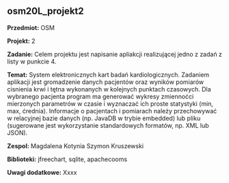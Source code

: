 ## osm20L_projekt2

**Przedmiot:** OSM

**Projekt:** 2

**Zadanie:** Celem projektu jest napisanie apliakcji realizującej jedno z zadań z listy w punkcie 4.

**Temat:** System elektronicznych kart badań kardiologicznych. Zadaniem aplikacji jest gromadzenie danych pacjentów oraz wyników pomiarów cisnienia krwi i tętna wykonanych w kolejnych punktach czasowych. Dla wybranego pacjenta program ma generować wykresy zmiennoćci mierzonych parametrów w czasie i wyznaczać ich proste statystyki (min, max, ćrednia). Informacje o pacjentach i pomiarach należy przechowywać w relacyjnej bazie danych (np. JavaDB w trybie embedded) lub pliku (sugerowane jest wykorzystanie standardowych formatów, np. XML lub JSON).

**Zespol:** Magdalena Kotynia Szymon Kruszewski 

**Biblioteki:** jfreechart, sqlite, apachecooms

**Uwagi dodatkowe:** Xxxx
